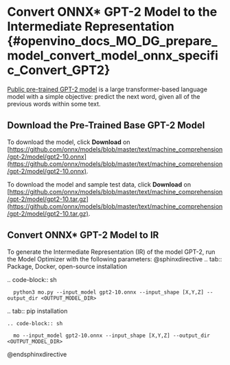 # Convert ONNX* GPT-2 Model to the Intermediate Representation {#openvino_docs_MO_DG_prepare_model_convert_model_onnx_specific_Convert_GPT2}

[Public pre-trained GPT-2 model](https://github.com/onnx/models/tree/master/text/machine_comprehension/gpt-2)  is a large
transformer-based language model with a simple objective: predict the next word, given all of the previous words within some text.

## Download the Pre-Trained Base GPT-2 Model

To download the model, click **Download** on [https://github.com/onnx/models/blob/master/text/machine_comprehension/gpt-2/model/gpt2-10.onnx](https://github.com/onnx/models/blob/master/text/machine_comprehension/gpt-2/model/gpt2-10.onnx).

To download the model and sample test data, click **Download** on [https://github.com/onnx/models/blob/master/text/machine_comprehension/gpt-2/model/gpt2-10.tar.gz](https://github.com/onnx/models/blob/master/text/machine_comprehension/gpt-2/model/gpt2-10.tar.gz).

## Convert ONNX* GPT-2 Model to IR

To generate the Intermediate Representation (IR) of the model GPT-2, run the Model Optimizer with the following parameters:
@sphinxdirective
.. tab:: Package, Docker, open-source installation

   .. code-block:: sh

      python3 mo.py --input_model gpt2-10.onnx --input_shape [X,Y,Z] --output_dir <OUTPUT_MODEL_DIR>

.. tab:: pip installation

    .. code-block:: sh

      mo --input_model gpt2-10.onnx --input_shape [X,Y,Z] --output_dir <OUTPUT_MODEL_DIR>

@endsphinxdirective
